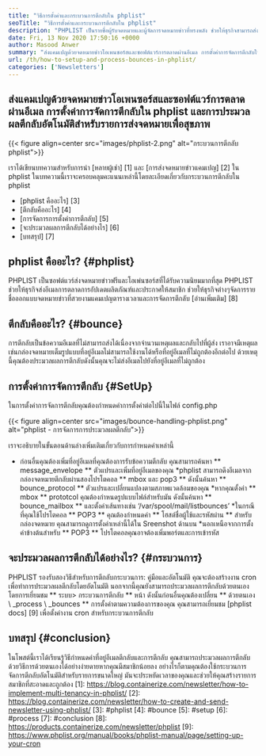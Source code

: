 ```yaml
---
title: "วิธีการตั้งค่าและกระบวนการตีกลับใน phplist" 
seoTitle: "วิธีการตั้งค่าและกระบวนการตีกลับใน phplist" 
description: "PHPLIST เป็นรายชื่อผู้รับจดหมายและผู้จัดการจดหมายข่าวที่ทรงพลัง ช่วยให้ธุรกิจสามารถส่งแคมเปญจดหมายข่าวและดำเนินการตีกลับได้อย่างง่ายดาย" 
date: Fri, 13 Nov 2020 17:50:16 +0000
author: Masood Anwer
summary: "ส่งแคมเปญด้วยจดหมายข่าวโอเพนซอร์สและซอฟต์แวร์การตลาดผ่านอีเมล การตั้งค่าการจัดการตีกลับใน phplist และการประมวลผลตีกลับอัตโนมัติสำหรับรายการส่งจดหมายเพื่อสุขภาพ" 
url: /th/how-to-setup-and-process-bounces-in-phplist/
categories: ['Newsletters']
---
```


## ส่งแคมเปญด้วยจดหมายข่าวโอเพนซอร์สและซอฟต์แวร์การตลาดผ่านอีเมล การตั้งค่าการจัดการตีกลับใน phplist และการประมวลผลตีกลับอัตโนมัติสำหรับรายการส่งจดหมายเพื่อสุขภาพ

{{< figure align=center src="images/phplist-2.png" alt="กระบวนการตีกลับ phplist">}}

เราได้เขียนบทความสำหรับการนำ [หลายผู้เช่า] [1] และ [การส่งจดหมายข่าวแคมเปญ] [2] ใน phplist ในบทความนี้เราจะครอบคลุมคะแนนเหล่านี้โดยละเอียดเกี่ยวกับกระบวนการตีกลับใน phplist
  * [phplist คืออะไร] [3]
  * [ตีกลับคืออะไร] [4]
  * [การจัดการการตั้งค่าการตีกลับ] [5]
  * [จะประมวลผลการตีกลับได้อย่างไร] [6]
  * [บทสรุป] [7]

## phplist คืออะไร? {#phplist}
PHPLIST เป็นซอฟต์แวร์ส่งจดหมายข่าวฟรีและโอเพ่นซอร์สที่ได้รับความนิยมมากที่สุด PHPLIST ช่วยให้ธุรกิจส่งอีเมลการตลาดการอัปเดตผลิตภัณฑ์และประกาศให้สมาชิก ช่วยให้ธุรกิจต่างๆจัดการรายชื่อออกแบบจดหมายข่าวที่สวยงามแคมเปญตารางเวลาและการจัดการตีกลับ [อ่านเพิ่มเติม] [8]

## ตีกลับคืออะไร? {#bounce}
การตีกลับเป็นข้อความอีเมลที่ไม่สามารถส่งได้เนื่องจากจำนวนเหตุผลและกลับไปที่ผู้ส่ง เราอาจมีเหตุผลเช่นกล่องจดหมายเต็มรูปแบบที่อยู่อีเมลไม่สามารถใช้งานได้หรือที่อยู่อีเมลที่ไม่ถูกต้องอีกต่อไป ด้วยเหตุนี้คุณต้องประมวลผลการตีกลับดังนั้นคุณจะไม่ส่งอีเมลไปยังที่อยู่อีเมลที่ไม่ถูกต้อง

## การตั้งค่าการจัดการตีกลับ {#SetUp}
ในการตั้งค่าการจัดการตีกลับคุณต้องกำหนดค่าการตั้งค่าต่อไปนี้ในไฟล์ config.php

{{< figure align=center src="images/bounce-handling-phplist.png" alt="phplist - การจัดการการประมวลผลตีกลับ">}}

เราจะอธิบายในขั้นตอนด้านล่างเพิ่มเติมเกี่ยวกับการกำหนดค่าเหล่านี้
  * ก่อนอื่นคุณต้องเพิ่มที่อยู่อีเมลที่คุณต้องการรับข้อความตีกลับ คุณสามารถค้นหา ** message_envelope ** ตัวแปรและเพิ่มที่อยู่อีเมลของคุณ
  *phplist สามารถดึงอีเมลจากกล่องจดหมายตีกลับผ่านสองโปรโตคอล ** mbox และ pop3 ** ดังนั้นค้นหา ** bounce_protocol ** ตัวแปรและเปลี่ยนแปลงตามสภาพแวดล้อมของคุณ
  *หากคุณตั้งค่า ** mbox ** prototcol คุณต้องกำหนดรูปแบบไฟล์สำหรับมัน ดังนั้นค้นหา ** bounce_mailbox ** และตั้งค่าเส้นทางเช่น ‘/var/spool/mail/listbounces’
  *ในกรณีที่คุณใช้โปรโตคอล ** POP3 ** คุณต้องกำหนดค่า ** โฮสต์ชื่อผู้ใช้และรหัสผ่าน ** สำหรับกล่องจดหมาย คุณสามารถดูการตั้งค่าเหล่านี้ได้ใน Sreenshot ด้านบน
  *นอกเหนือจากการตั้งค่าข้างต้นสำหรับ ** POP3 ** โปรโตคอลคุณอาจต้องเพิ่มพอร์ตและการเข้ารหัส

## จะประมวลผลการตีกลับได้อย่างไร? {#กระบวนการ}
PHPLIST รองรับสองวิธีสำหรับการตีกลับกระบวนการ: คู่มือและอัตโนมัติ คุณจะต้องสร้างงาน cron เพื่อทำการประมวลผลตีกลับโดยอัตโนมัติ นอกจากนี้คุณยังสามารถประมวลผลการตีกลับด้วยตนเองโดยการเยี่ยมชม ** ระบบ> กระบวนการตีกลับ ** หน้า ดังนั้นก่อนอื่นคุณต้องเปลี่ยน ** ด้วยตนเอง \ _process \ _bounces ** การตั้งค่าตามความต้องการของคุณ คุณสามารถเยี่ยมชม [phplist docs] [9] เพื่อตั้งค่างาน cron สำหรับกระบวนการตีกลับ

## บทสรุป {#conclusion}
ในโพสต์นี้เราได้เรียนรู้วิธีกำหนดค่าที่อยู่อีเมลตีกลับและการตีกลับ คุณสามารถประมวลผลการตีกลับด้วยวิธีการด้วยตนเองได้อย่างง่ายดายหากคุณมีสมาชิกน้อยลง อย่างไรก็ตามคุณต้องใช้กระบวนการจัดการตีกลับอัตโนมัติสำหรับรายการขนาดใหญ่ มันจะประหยัดเวลาของคุณและช่วยให้คุณสร้างรายการสมาชิกที่สะอาดและถูกต้อง
[1]: https://blog.containerize.com/newsletter/how-to-implement-multi-tenancy-in-phplist/
[2]: https://blog.containerize.com/newsletter/how-to-create-and-send-newsletter-using-phplist/
[3]: #phplist
[4]: #bounce
[5]: #setup
[6]: #process
[7]: #conclusion
[8]: https://products.containerize.com/newsletter/phplist
[9]: https://www.phplist.org/manual/books/phplist-manual/page/setting-up-your-cron
